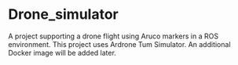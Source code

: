 # Drone_simulator
A project supporting a drone flight using Aruco markers in a ROS environment.
This project uses Ardrone Tum Simulator.
An additional Docker image will be added later.
